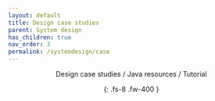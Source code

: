 ```yaml
---
layout: default
title: Design case studies
parent: System design
has_children: true
nav_order: 3
permalink: /systemdesign/case
---
```

<div align="center" markdown="1">
Design case studies / Java resources / Tutorial

{: .fs-8 .fw-400 }
</div>
